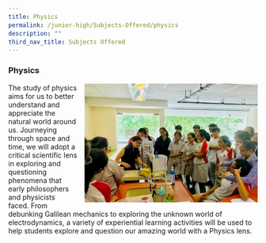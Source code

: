```yaml
---
title: Physics
permalink: /junior-high/Subjects-Offered/physics
description: ""
third_nav_title: Subjects Offered
---
```

### Physics

<img src="/images/physics1.png" style="width:350px;height:240px;margin-left:15px;" align = "right"> The study of physics aims for us to better understand and appreciate the natural world around us. Journeying through space and time, we will adopt a critical scientific lens in exploring and questioning phenomena that early philosophers and physicists faced. From debunking Galilean mechanics to exploring the unknown world of electrodynamics, a variety of experiential learning activities will be used to help students explore and question our amazing world with a Physics lens.